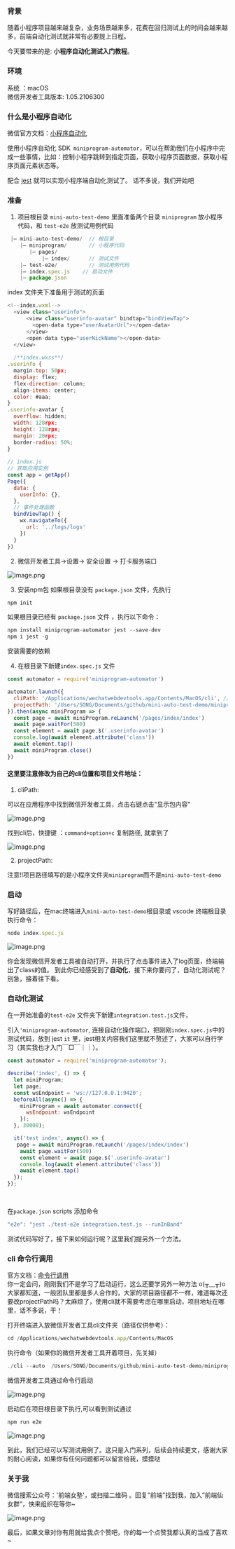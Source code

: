 

### 背景

随着小程序项目越来越复杂，业务场景越来多，花费在回归测试上的时间会越来越多，前端自动化测试就非常有必要提上日程。

今天要带来的是: **小程序自动化测试入门教程**。
### 环境
系统 ：macOS  
微信开发者工具版本: 1.05.2106300

### 什么是小程序自动化

微信官方文档：[小程序自动化 ](https://developers.weixin.qq.com/miniprogram/dev/devtools/auto/)

使用小程序自动化 SDK` miniprogram-automator`，可以在帮助我们在小程序中完成一些事情，比如：控制小程序跳转到指定页面，获取小程序页面数据，获取小程序页面元素状态等。

配合 [jest](https://www.jestjs.cn/) 就可以实现小程序端自动化测试了。
话不多说，我们开始吧

### 准备

 1. 项目根目录 `mini-auto-test-demo` 里面准备两个目录 `miniprogram`  放小程序代码，和 `test-e2e` 放测试用例代码 

       
```js
 |— mini-auto-test-demo/  // 根目录
    |— miniprogram/       // 小程序代码
       |— pages/    
           |— index/      // 测试文件
    |— test-e2e/          // 测试用例代码
    |— index.spec.js    // 启动文件
    |— package.json
```
index 文件夹下准备用于测试的页面
 
```js
<!--index.wxml-->
  <view class="userinfo">
      <view class="userinfo-avatar" bindtap="bindViewTap">
        <open-data type="userAvatarUrl"></open-data>
      </view>
      <open-data type="userNickName"></open-data>
  </view>
  
  /**index.wxss**/
.userinfo {
  margin-top: 50px;
  display: flex;
  flex-direction: column;
  align-items: center;
  color: #aaa;
}
.userinfo-avatar {
  overflow: hidden;
  width: 128rpx;
  height: 128rpx;
  margin: 20rpx;
  border-radius: 50%;
}
 
// index.js
// 获取应用实例
const app = getApp()
Page({
  data: {
    userInfo: {},
  },
  // 事件处理函数
  bindViewTap() {
    wx.navigateTo({
      url: '../logs/logs'
    })
  }
})
```

2. 微信开发者工具->设置-> 安全设置 -> 打卡服务端口

![image.png](https://p1-juejin.byteimg.com/tos-cn-i-k3u1fbpfcp/998c3546d0f74597bd5059fdae65624c~tplv-k3u1fbpfcp-watermark.image)

3. 安装npm包
如果根目录没有 `package.json` 文件，先执行

```js
npm init
```

如果根目录已经有 `package.json` 文件 ，执行以下命令：

```js
npm install miniprogram-automator jest --save-dev
npm i jest -g
```
安装需要的依赖

4. 在根目录下新建`index.spec.js` 文件

```js
const automator = require('miniprogram-automator')

automator.launch({
  cliPath: '/Applications/wechatwebdevtools.app/Contents/MacOS/cli', // 工具 cli 位置
  projectPath: '/Users/SONG/Documents/github/mini-auto-test-demo/miniprogram', // 项目文件地址
}).then(async miniProgram => {
  const page = await miniProgram.reLaunch('/pages/index/index')
  await page.waitFor(500)
  const element = await page.$('.userinfo-avatar')
  console.log(await element.attribute('class'))
  await element.tap()
  await miniProgram.close()
})

```
#### 这里要注意修改为自己的cli位置和项目文件地址：

1. cliPath:

可以在应用程序中找到微信开发者工具，点击右键点击"显示包内容"

![image.png](https://p9-juejin.byteimg.com/tos-cn-i-k3u1fbpfcp/200f2e95920f45698a9c6b11f1efe24e~tplv-k3u1fbpfcp-watermark.image)

找到cli后，快捷键 ：`command+option+c` 复制路径, 就拿到了

![image.png](https://p9-juejin.byteimg.com/tos-cn-i-k3u1fbpfcp/57dc60820aae43f2932437f584deb4e9~tplv-k3u1fbpfcp-watermark.image)


2. projectPath:

注意!!项目路径填写的是小程序文件夹`miniprogram`而不是`mini-auto-test-demo`


### 启动

写好路径后，在mac终端进入`mini-auto-test-demo`根目录或 vscode 终端根目录执行命令：

```js
node index.spec.js
```

![image.png](https://p9-juejin.byteimg.com/tos-cn-i-k3u1fbpfcp/4a67bc2ecd0b4f7db4b08dca8e3c9ae0~tplv-k3u1fbpfcp-watermark.image)

你会发现微信开发者工具被自动打开，并执行了点击事件进入了log页面，终端输出了class的值。
到此你已经感受到了**自动化**，接下来你要问了，自动化测试呢？别急，接着往下看。

### 自动化测试

在一开始准备的`test-e2e` 文件夹下新建`integration.test.js`文件，

引入`'miniprogram-automator`, 连接自动化操作端口，把刚刚`index.spec.js`中的测试代码，放到 jest `it` 里，jest相关内容我们这里就不赘述了，大家可以自行学习（其实我也才入门￣□￣｜｜）。

```js
const automator = require('miniprogram-automator');

describe('index', () => {
  let miniProgram;
  let page;
  const wsEndpoint = 'ws://127.0.0.1:9420';
  beforeAll(async() => {
    miniProgram = await automator.connect({
      wsEndpoint: wsEndpoint
    });
  }, 30000);

  it('test index', async() => {
   page = await miniProgram.reLaunch('/pages/index/index')
    await page.waitFor(500)
    const element = await page.$('.userinfo-avatar')
    console.log(await element.attribute('class'))
    await element.tap()
  });
});
 
 
```
在`package.json` scripts 添加命令

```js
"e2e": "jest ./test-e2e integration.test.js --runInBand"
```


测试代码写好了，接下来如何运行呢？这里我们提另外一个方法。

### cli 命令行调用

官方文档：[命令行调用](https://developers.weixin.qq.com/miniprogram/dev/devtools/cli.html)  
你一定会问，刚刚我们不是学习了启动运行，这么还要学另外一种方法 o(╥﹏╥)o 
大家都知道，一般团队里都是多人合作的，大家的项目路径都不一样，难道每次还要改projectPath吗？太麻烦了，使用cli就不需要考虑在哪里启动，项目地址在哪里，话不多说，干！


打开终端进入放微信开发者工具cli文件夹（路径仅供参考）：

```js
cd /Applications/wechatwebdevtools.app/Contents/MacOS 
```
执行命令（如果你的微信开发者工具开着项目，先关掉）

```js
./cli --auto  /Users/SONG/Documents/github/mini-auto-test-demo/miniprogram  --auto-port 9420
```
微信开发者工具通过命令行启动

![image.png](https://p9-juejin.byteimg.com/tos-cn-i-k3u1fbpfcp/6e76f9a5b5ef476ea84cf142c1ddc079~tplv-k3u1fbpfcp-watermark.image)

启动后在项目根目录下执行,可以看到测试通过

```js
npm run e2e
```
![image.png](https://p9-juejin.byteimg.com/tos-cn-i-k3u1fbpfcp/72cea710f66f4553a649ecaa206b3a7e~tplv-k3u1fbpfcp-watermark.image)

到此，我们已经可以写测试用例了。这只是入门系列，后续会持续更文，感谢大家的耐心阅读，如果你有任何问题都可以留言给我，摸摸哒

### 关于我

微信搜索公众号：'前端女塾'，或扫描二维码 。回复"前端"找到我，加入”前端仙女群“，快来组织在等你~

![image.png](https://p3-juejin.byteimg.com/tos-cn-i-k3u1fbpfcp/9b97362a26b74270a56bd340e73ab3de~tplv-k3u1fbpfcp-zoom-1.image)


最后，如果文章对你有用就给我点个赞吧，你的每一个点赞我都认真的当成了喜欢~







